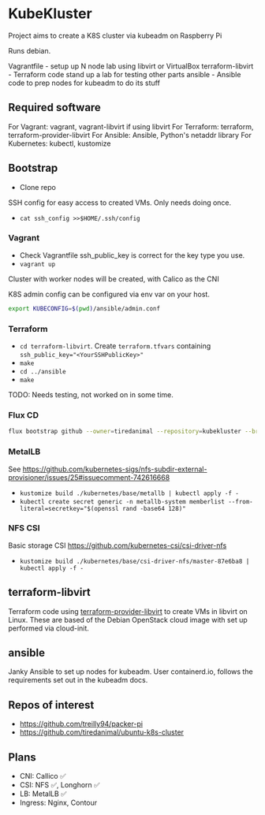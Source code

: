 # KubeKluster

Project aims to create a K8S cluster via kubeadm on Raspberry Pi

Runs debian.

Vagrantfile - setup up N node lab using libvirt or VirtualBox
terraform-libvirt - Terraform code stand up a lab for testing other parts
ansible - Ansible code to prep nodes for kubeadm to do its stuff

## Required software

For Vagrant: vagrant, vagrant-libvirt if using libvirt
For Terraform: terraform, terraform-provider-libvirt
For Ansible: Ansible, Python's netaddr library
For Kubernetes: kubectl, kustomize

## Bootstrap

* Clone repo

SSH config for easy access to created VMs. Only needs doing once.

* `cat ssh_config >>$HOME/.ssh/config`  

### Vagrant

* Check Vagrantfile ssh_public_key is correct for the key type you use.
* `vagrant up`

Cluster with worker nodes will be created, with Calico as the CNI

K8S admin config can be configured via env var on your host. 

```bash
export KUBECONFIG=$(pwd)/ansible/admin.conf
```

### Terraform

* `cd terraform-libvirt`. Create `terraform.tfvars` containing `ssh_public_key="<YourSSHPublicKey>"`
* `make`
* `cd ../ansible`
* `make`

TODO: Needs testing, not worked on in some time.

### Flux CD

```bash
flux bootstrap github --owner=tiredanimal --repository=kubekluster --branch=main --path=kubernetes/clusters/matts-lab
```

### MetalLB

See https://github.com/kubernetes-sigs/nfs-subdir-external-provisioner/issues/25#issuecomment-742616668

* `kustomize build ./kubernetes/base/metallb | kubectl apply -f -`
* `kubectl create secret generic -n metallb-system memberlist --from-literal=secretkey="$(openssl rand -base64 128)"`

### NFS CSI

Basic storage CSI https://github.com/kubernetes-csi/csi-driver-nfs

* `kustomize build ./kubernetes/base/csi-driver-nfs/master-87e6ba8 | kubectl apply -f -`

## terraform-libvirt

Terraform code using [terraform-provider-libvirt](https://github.com/dmacvicar/terraform-provider-libvirt)
to create VMs in libvirt on Linux. These are based of the Debian OpenStack cloud image with set up
performed via cloud-init.

## ansible

Janky Ansible to set up nodes for kubeadm. User containerd.io, follows the requirements set out in the kubeadm docs.

## Repos of interest

* https://github.com/treilly94/packer-pi
* https://github.com/tiredanimal/ubuntu-k8s-cluster

## Plans

* CNI: Callico ✅
* CSI: NFS ✅, Longhorn ✅
* LB: MetalLB ✅
* Ingress: Nginx, Contour
